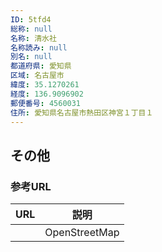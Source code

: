 ```yaml
---
ID: 5tfd4
総称: null
名称: 清水社
名称読み: null
別名: null
都道府県: 愛知県
区域: 名古屋市
緯度: 35.1270261
経度: 136.9096902
郵便番号: 4560031
住所: 愛知県名古屋市熱田区神宮１丁目１
---
```


## その他

### 参考URL

| URL | 説明          |
| --- | ------------- |
|     | OpenStreetMap |
